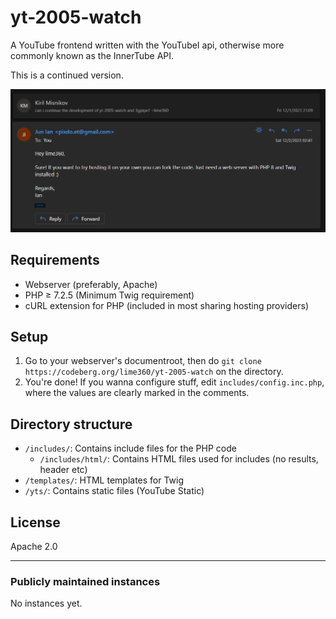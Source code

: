 # yt-2005-watch  
A YouTube frontend written with the YouTubeI api, otherwise more commonly known as the InnerTube API. 

This is a continued version.

![yeah](yoooooo.png)

## Requirements
- Webserver (preferably, Apache)
- PHP ≥ 7.2.5 (Minimum Twig requirement)
- cURL extension for PHP (included in most sharing hosting providers)

## Setup  
1. Go to your webserver's documentroot, then do `git clone https://codeberg.org/lime360/yt-2005-watch` on the directory.  
2. You're done! If you wanna configure stuff, edit `includes/config.inc.php`, where the values are clearly marked in the comments.  

## Directory structure
- `/includes/`: Contains include files for the PHP code
    - `/includes/html/`: Contains HTML files used for includes (no results, header etc)
- `/templates/`: HTML templates for Twig
- `/yts/`: Contains static files (YouTube Static)


## License  
Apache 2.0

---

### Publicly maintained instances
No instances yet.